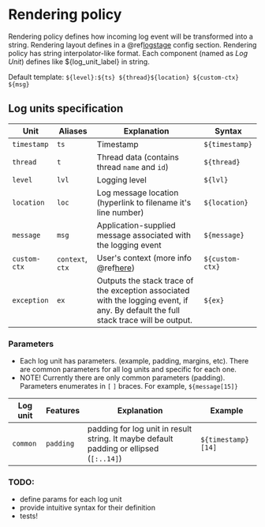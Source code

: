 # Rendering policy

Rendering policy defines how incoming log event will be transformed into a string. Rendering layout defines in a @ref[logstage](config.md) config section. 
Rendering policy has string interpolator-like format. Each component (named as _Log Unit_) defines like ${log_unit_label} in string.

Default template: `${level}:${ts} ${thread}${location} ${custom-ctx} ${msg}`


## Log units specification

Unit     | Aliases                | Explanation                                  | Syntax  |
------------| ---------------------- | -------------------------------------------- | -------  
`timestamp` | `ts`                   | Timestamp                                    | `${timestamp}` |
`thread`    | `t`                    | Thread data (contains thread `name` and `id`) | `${thread}` |
`level`     | `lvl`                  | Logging level |  `${lvl}` |
`location`  | `loc`                  | Log message location (hyperlink to filename it's line number) | `${location}` | 
`message`   | `msg`                  | Application-supplied message associated with the logging event | `${message}` |
`custom-ctx`| `context`, `ctx`       | User's context (more info @ref[here](custom_ctx.md))| `${custom-ctx}` |
`exception` | `ex`                   | Outputs the stack trace of the exception associated with the logging event, if any. By default the full stack trace will be output. | `${ex}` |

### Parameters

- Each log unit has parameters. (example, padding, margins, etc). There are common parameters for all log units and specific for each one. 
- NOTE! Currently there are only common parameters (padding). Parameters enumerates in `[` `]` braces. For example, `${message[15]}`

Log unit    | Features | Explanation | Example | 
------------| ---------------------- | -------------------------------------------- | ------ |
`common`    | `padding`              | padding for log unit in result string. It maybe default padding or ellipsed (`[:..14]`) | `${timestamp}[14]` |

### TODO:
- define params for each log unit 
- provide intuitive syntax for their definition
- tests!

